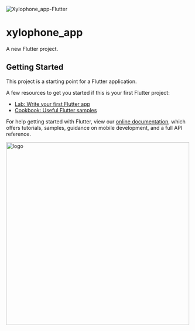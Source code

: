 ![Xylophone_app-Flutter](https://socialify.git.ci/Lakhankumawat/Xylophone_app-Flutter/image?font=Raleway&forks=1&issues=1&language=1&logo=https%3A%2F%2Fih1.redbubble.net%2Fimage.1060846023.2686%2Fmp%2C840x830%2Cmatte%2Cf8f8f8%2Ct-pad%2C1000x1000%2Cf8f8f8.u1.jpg&owner=1&pattern=Plus&pulls=1&stargazers=1&theme=Dark)


# xylophone_app
A new Flutter project.

## Getting Started

This project is a starting point for a Flutter application.

A few resources to get you started if this is your first Flutter project:

- [Lab: Write your first Flutter app](https://flutter.dev/docs/get-started/codelab)
- [Cookbook: Useful Flutter samples](https://flutter.dev/docs/cookbook)

For help getting started with Flutter, view our
[online documentation](https://flutter.dev/docs), which offers tutorials,
samples, guidance on mobile development, and a full API reference.


<img align="center" width="500" alt="logo" src="https://user-images.githubusercontent.com/55774240/122635653-da725d80-d102-11eb-9208-4c8d8b4a1ac6.png" />
